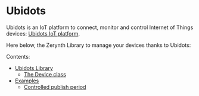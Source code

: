 <!-- _lib.ubidots.iot -->
# Ubidots

Ubidots is an IoT platform to connect, monitor and control Internet of Things devices: [Ubidots IoT platform](https://ubidots.com/).

Here below, the Zerynth Library to manage your devices thanks to Ubidots:

Contents:


* [Ubidots Library](https://docs.zerynth.com/latest/official/lib.ubidots.iot/docs/official_lib.ubidots.iot_iot.html)
    * [The Device class](https://docs.zerynth.com/latest/official/lib.ubidots.iot/docs/official_lib.ubidots.iot_iot.html#the-device-class)
* [Examples](https://docs.zerynth.com/latest/official/lib.ubidots.iot/examples/examples.html)
    * [Controlled publish period](https://docs.zerynth.com/latest/official/lib.ubidots.iot/examples/examples.html#controlled-publish-period)
